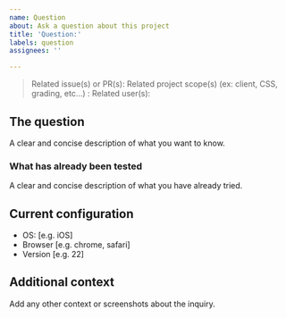```yaml
---
name: Question
about: Ask a question about this project
title: 'Question:'
labels: question
assignees: ''

---
```


> Related issue(s) or PR(s): 
> Related project scope(s) (ex: client, CSS, grading, etc...) : 
> Related user(s): 

## The question

A clear and concise description of what you want to know.

### What has already been tested

A clear and concise description of what you have already tried.

## Current configuration

 - OS: [e.g. iOS]
 - Browser [e.g. chrome, safari]
 - Version [e.g. 22]

## Additional context

Add any other context or screenshots about the inquiry.
